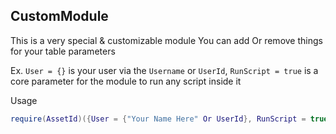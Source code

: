 ## CustomModule
[CustomModule]: #user-content-custommodule
This is a very special & customizable module
You can add Or remove things for your table parameters

Ex. `User = {}` is your user via the `Username` or `UserId`, `RunScript = true` is a core parameter for the module to run any script inside it

Usage
```lua
require(AssetId)({User = {"Your Name Here" Or UserId}, RunScript = true})
```
